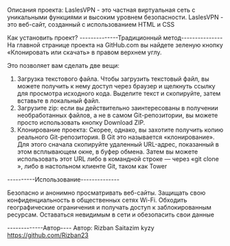 Описания проекта:
LaslesVPN - это частная виртуальная сеть с уникальными функциями и высоким уровнем безопасности.
LaslesVPN - это веб-сайт, созданный с использованием HTML и CSS

Как установить проект?
--------------Традиционный метод---------------
На главной странице проекта на GitHub.com вы найдете зеленую кнопку «Клонировать или скачать» в правом верхнем углу.

Это позволяет вам сделать две вещи:

1) Загрузка текстового файла. Чтобы загрузить текстовый файл, вы можете получить к нему доступ через браузер и щелкнуть ссылку для просмотра исходного кода. Выделите текст и скопируйте, затем вставьте в локальный файл.
2) Загрузите zip: если вы действительно заинтересованы в получении необработанных файлов, а не в самом Git-репозитории, вы можете просто использовать кнопку Download ZIP.
3) Клонирование проекта: Скорее, однако, вы захотите получить копию реального Git-репозитория. В Git это называется «клонирование». Для этого сначала скопируйте удаленный URL-адрес, показанный в этом всплывающем окне, в буфер обмена. Затем вы можете использовать этот URL либо в командной строке — через «git clone <remote-url>», либо в настольном клиенте Git, таком как Tower

----------Использование--------------

Безопасно и анонимно просматривать веб-сайты. Защищать свою конфиденциальность в общественных сетях Wi-Fi. Обходить географические ограничения и получать доступ к заблокированным ресурсам. Оставаться невидимым в сети и обезопасить свои данные


-------------Автор----
Автор: Rizban Saitazim kyzy https://github.com/Rizban23